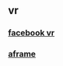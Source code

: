 vr
----

### [facebook vr](https://facebook.github.io/react-vr/)

### [aframe](https://aframe.io/docs/0.5.0/introduction/getting-started.html)